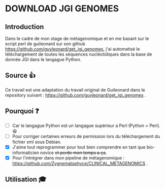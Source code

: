 # DOWNLOAD JGI GENOMES

## Introduction

Dans le cadre de mon stage de métagenomique et en me basant sur le script perl de guileonard sur son github https://github.com/guyleonard/get_jgi_genomes, j'ai automatisé le téléchargement de toutes les séquences nucléotidiques dans la base de donnée JGI dans le langague Python.

## Source :+1:

Ce travail est une adaptation du travail original de Guileonard dans le repository suivant : https://github.com/guyleonard/get_jgi_genomes .

## Pourquoi :question:

   - [ ] Car le langague Python est un langague supérieur a Perl (Python > Perl). :satisfied:
   - [ ] Pour corriger certaines erreurs de permission lors du téléchargement du fichier xml sous Debian.
   - [x] J'aime tout reprogrammer pour tout bien comprendre en tant que bio-informaticien novice <del>et perde mon temps a ça</del>.
   - [x] Pour l'intrégrer dans mon pipeline de métagenomique : https://github.com/Zygnematophyce/CLINICAL_METAGENOMICS . 
   
## Utilisation :mortar_board:
